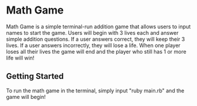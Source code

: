 # Math Game

Math Game is a simple terminal-run addition game that allows users to input names to start the game. Users will begin with 3 lives each and answer simple addition questions. If a user answers correct, they will keep their 3 lives. If a user answers incorrectly, they will lose a life. When one player loses all their lives the game will end and the player who still has 1 or more life will win!

## Getting Started

To run the math game in the terminal, simply input "ruby main.rb" and the game will begin!
